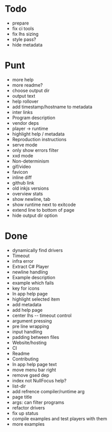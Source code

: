 # Todo
- prepare
- fix ci tools
- fix lhs sizing
- style pass?
- hide metadata

# Punt
- more help
- more readme?
- choose output dir
- output text
- help rollover
- add timestamp/hostname to metadata
- inter links
- Program description
- vendor deps
- player -> runtime
- highlight help / metadata
- Reproduction instructions
- serve mode
- only show errors filter
- xxd mode
- Non-determinism
- gif/video
- favicon
- inline diff
- github link
- old inkjs versions
- overview stats
- show newline, tab
- show runtime next to exitcode
- extend line to bottom of page
- hide output dir option

# Done
- dynamically find drivers
- Timeout
- infra error
- Extract C# Player
- newline handling
- Example description
- example which fails
- key for icons
- In app help page
- highlight selected item
- add metadata
- add help page
- center lhs
-- timeout control
- argument pressing
- pre line wrapping
- input handling
- padding between files
- Website/hosting
- CI
- Readme
- Contributing
- In app help page text
- move menu bar right
- remove gsed dep
- index not NullFocus help?
- list-dir
- add refrence compiler/runtime arg
- page title
- args: can filter programs
- refactor drivers
- fix up status
- compile examples and test players with them
- more examples


